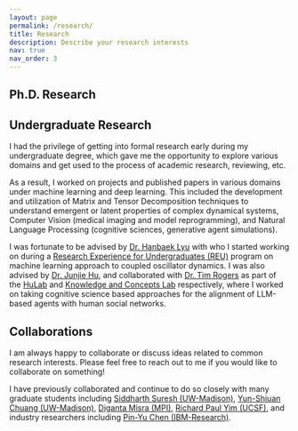 ```yaml
---
layout: page
permalink: /research/
title: Research
description: Describe your research interests
nav: true
nav_order: 3
---
```


## Ph.D. Research



## Undergraduate Research

I had the privilege of getting into formal research early during my undergraduate degree, which gave me the opportunity to explore various domains and get used to the process of academic research, reviewing, etc.

As a result, I worked on projects and published papers in various domains under machine learning and deep learning. This included the development and utilization of Matrix and Tensor Decomposition techniques to understand emergent or latent properties of complex dynamical systems, Computer Vision (medical imaging and model reprogramming), and Natural Language Processing (cognitive sciences, generative agent simulations).

I was fortunate to be advised by [Dr. Hanbaek Lyu](https://hanbaeklyu.com/) with who I started working on during a [Research Experience for Undergraduates (REU)]() program on machine learning approach to coupled oscillator dynamics. I was also advised by [Dr. Junjie Hu](https://junjiehu.github.io/), and collaborated with [Dr. Tim Rogers](http://psych.wisc.edu/Rogers/) as part of the [HuLab](https://junjiehu.github.io/#group) and [Knowledge and Concepts Lab](http://concepts.psych.wisc.edu) respectively, where I worked on taking cognitive science based approaches for the alignment of LLM-based agents with human social networks.

## Collaborations

I am always happy to collaborate or discuss ideas related to common research interests. Please feel free to reach out to me if you would like to collaborate on something!

I have previously collaborated and continue to do so closely with many graduate students including [Siddharth Suresh (UW-Madison)](https://www.sidsuresh.com/), [Yun-Shiuan Chuang (UW-Madison)](https://yunshiuan.github.io/), [Diganta Misra (MPI)](https://digantamisra98.github.io/), [Richard Paul Yim (UCSF)](https://www.richpaulyim.com/), and industry researchers including [Pin-Yu Chen (IBM-Research)](https://sites.google.com/site/pinyuchenpage/home).